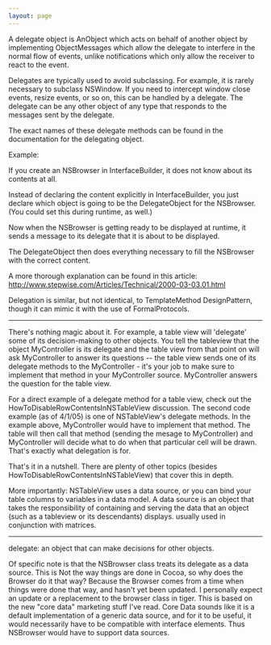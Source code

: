```yaml
---
layout: page
---
```




A delegate object is AnObject which acts on behalf of another object by implementing ObjectMessages which allow the delegate to interfere in the normal flow of events, unlike notifications which only allow the receiver to react to the event.

Delegates are typically used to avoid subclassing.  For example, it is rarely necessary to subclass NSWindow.  If you need to intercept window close events, resize events, or so on, this can be handled by a delegate.  The delegate can be any other object of any type that responds to the messages sent by the delegate.

The exact names of these delegate methods can be found in the documentation for the delegating object.

Example:

If you create an NSBrowser in InterfaceBuilder, it does not know about its contents at all.

Instead of declaring the content explicitly in InterfaceBuilder, you just declare which object is going to be the DelegateObject for the NSBrowser. (You could set this during runtime, as well.)

Now when the NSBrowser is getting ready to be displayed at runtime, it sends a message to its delegate that it is about to be displayed.

The DelegateObject then does everything necessary to fill the NSBrowser with the correct content.

A more thorough explanation can be found in this article:
http://www.stepwise.com/Articles/Technical/2000-03-03.01.html

Delegation is similar, but not identical, to TemplateMethod DesignPattern, though it can mimic it with the use of FormalProtocols.

----

There's nothing magic about it. For example, a table view will 'delegate' some of its decision-making to other objects. You tell the tableview that the object MyController is its delegate and the table view from that point on will ask MyController to answer its questions -- the table view sends one of its delegate methods to the MyController - it's your job to make sure to implement that method in your MyController source. MyController answers the question for the table view.

 For a direct example of a delegate method for a table view, check out the HowToDisableRowContentsInNSTableView discussion. The second code example (as of 4/1/05) is one of NSTableView's delegate methods. In the example above, MyController would have to implement that method. The table will then call that method (sending the mesage to MyController) and MyController will decide what to do when that particular cell will be drawn. That's exactly what delegation is for.

 That's it in a nutshell. There are plenty of other topics (besides HowToDisableRowContentsInNSTableView) that cover this in depth.

More importantly: NSTableView uses a data source, or you can bind your table columns to variables in a data model.
A data source is
an object that takes the responsibility of containing and serving the data that an object (such as a tableview or its descendants) displays.  usually used in conjunction with matrices.

----

delegate:
an object that can make decisions for other objects.

Of specific note is that the NSBrowser class treats its delegate as a data source.  This is Not the way things are done in Cocoa, so why does the Browser do it that way?
Because the Browser comes from a time when things were done that way, and hasn't yet been updated.  I personally expect an update or a replacement to the browser class in tiger.  This is based on the new "core data" marketing stuff I've read.  Core Data sounds like it is a default implementation of a generic data source, and for it to be useful, it would necessarily have to be compatible with interface elements.  Thus NSBrowser would have to support data sources.
